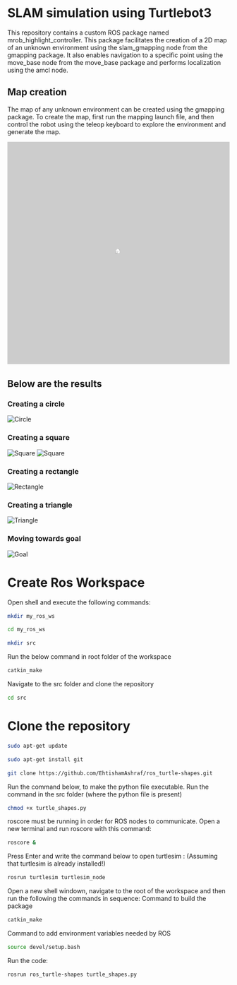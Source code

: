 # SLAM simulation using Turtlebot3

This repository contains a custom ROS package named mrob_highlight_controller. This package facilitates the creation of a 2D map of an unknown environment using the slam_gmapping node from the gmapping package. It also enables navigation to a specific point using the move_base node from the move_base package and performs localization using the amcl node.

## Map creation
The map of any unknown environment can be created using the gmapping package. To create the map, first run the mapping launch file, and then control the robot using the teleop keyboard to explore the environment and generate the map.

![Map](https://github.com/EhtishamAshraf/turtlebot_slam/blob/main/src/mrob_highlight_controller/maps/autorace_map.png)

## Below are the results
### Creating a circle 
![Circle](https://github.com/EhtishamAshraf/ros_turtle_shapes/blob/main/circle.png)

### Creating a square 
![Square](https://github.com/EhtishamAshraf/ros_turtle_shapes/blob/main/square_start.png)
![Square](https://github.com/EhtishamAshraf/ros_turtle_shapes/blob/main/square.png)

### Creating a rectangle 
![Rectangle](https://github.com/EhtishamAshraf/ros_turtle_shapes/blob/main/rectangle.png)

### Creating a triangle 
![Triangle](https://github.com/EhtishamAshraf/ros_turtle_shapes/blob/main/triangle.png)

### Moving towards goal 
![Goal](https://github.com/EhtishamAshraf/ros_turtle_shapes/blob/main/goal.png)

# Create Ros Workspace
Open shell and execute the following commands:
```bash
mkdir my_ros_ws
```
```bash
cd my_ros_ws
```
```bash
mkdir src
```
Run the below command in root folder of the workspace
```bash
catkin_make 
```
Navigate to the src folder and clone the repository
```bash
cd src 
```
# Clone the repository
```bash
sudo apt-get update
```
```bash
sudo apt-get install git
```
```bash
git clone https://github.com/EhtishamAshraf/ros_turtle-shapes.git
```
Run the command below, to make the python file executable. Run the command in the src folder (where the python file is present)
```bash
chmod +x turtle_shapes.py
```
roscore must be running in order for ROS nodes to communicate. Open a new terminal and run roscore with this command:
```bash
roscore &
```
Press Enter and write the command below to open turtlesim : (Assuming that turtlesim is already installed!) 
```bash
rosrun turtlesim turtlesim_node 
```
Open a new shell windown, navigate to the root of the workspace and then run the following the commands in sequence:
Command to build the package
```bash
catkin_make
```
Command to add environment variables needed by ROS
```bash
source devel/setup.bash
```
Run the code:
```bash
rosrun ros_turtle-shapes turtle_shapes.py
```
